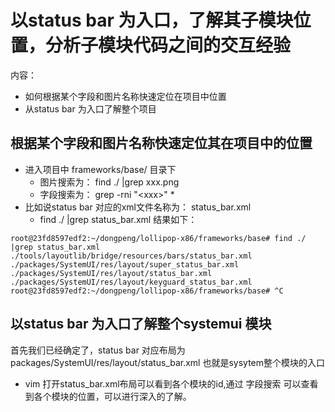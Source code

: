# 以status bar 为入口，了解其子模块位置，分析子模块代码之间的交互经验
内容：
  - 如何根据某个字段和图片名称快速定位在项目中位置
  - 从status bar 为入口了解整个项目
  
##  根据某个字段和图片名称快速定位其在项目中的位置

   - 进入项目中 frameworks/base/  目录下
     * 图片搜索为： find ./ |grep xxx.png 
     * 字段搜索为： grep -rni "\<xxx\>" *
   - 比如说status bar 对应的xml文件名称为： status_bar.xml
     * find ./ |grep status_bar.xml 结果如下：
```
root@23fd8597edf2:~/dongpeng/lollipop-x86/frameworks/base# find ./ |grep status_bar.xml 
./tools/layoutlib/bridge/resources/bars/status_bar.xml
./packages/SystemUI/res/layout/super_status_bar.xml
./packages/SystemUI/res/layout/status_bar.xml
./packages/SystemUI/res/layout/keyguard_status_bar.xml
root@23fd8597edf2:~/dongpeng/lollipop-x86/frameworks/base# ^C
```

##  以status bar 为入口了解整个systemui 模块
  首先我们已经确定了，status bar 对应布局为packages/SystemUI/res/layout/status_bar.xml 也就是sysytem整个模块的入口
  - vim 打开status_bar.xml布局可以看到各个模块的id,通过 字段搜索  可以查看到各个模块的位置，可以进行深入的了解。
